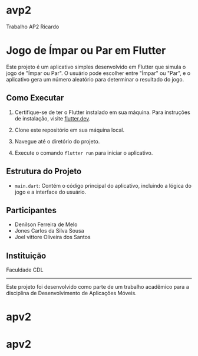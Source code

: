 # avp2

Trabalho AP2 Ricardo

# Jogo de Ímpar ou Par em Flutter

Este projeto é um aplicativo simples desenvolvido em Flutter que simula o jogo de "Ímpar ou Par". O usuário pode escolher entre "Ímpar" ou "Par", e o aplicativo gera um número aleatório para determinar o resultado do jogo.

## Como Executar

1. Certifique-se de ter o Flutter instalado em sua máquina. Para instruções de instalação, visite [flutter.dev](https://flutter.dev/docs/get-started/install).

2. Clone este repositório em sua máquina local.

3. Navegue até o diretório do projeto.

4. Execute o comando `flutter run` para iniciar o aplicativo.

## Estrutura do Projeto

- `main.dart`: Contém o código principal do aplicativo, incluindo a lógica do jogo e a interface do usuário.

## Participantes

- Denilson Ferreira de Melo
- Jones Carlos da Silva Sousa
- Joel vittore Oliveira dos Santos

## Instituição

Faculdade CDL

---

Este projeto foi desenvolvido como parte de um trabalho acadêmico para a disciplina de Desenvolvimento de Aplicações Móveis.
# apv2
# apv2
